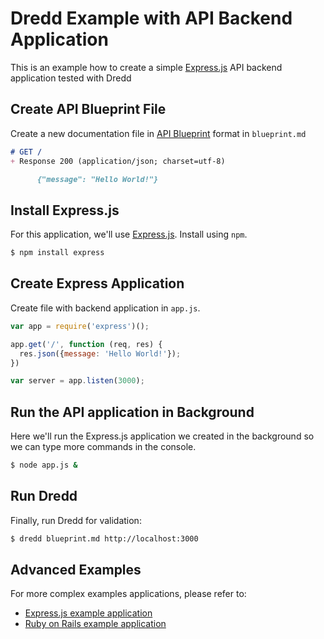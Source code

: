 # Dredd Example with API Backend Application

This is an example how to create a simple [Express.js][] API backend application tested with Dredd

## Create API Blueprint File

Create a new documentation file in [API Blueprint][] format in `blueprint.md`

```markdown
# GET /
+ Response 200 (application/json; charset=utf-8)

      {"message": "Hello World!"}
```

## Install Express.js

For this application, we'll use [Express.js][]. Install using `npm`.

```sh
$ npm install express
```

## Create Express Application

Create file with backend application in `app.js`.

```javascript
var app = require('express')();

app.get('/', function (req, res) {
  res.json({message: 'Hello World!'});
})

var server = app.listen(3000);
```

## Run the API application in Background

Here we'll run the Express.js application we created in the background so we can type more commands in the console.

```sh
$ node app.js &
```

## Run Dredd

Finally, run Dredd for validation:

```sh
$ dredd blueprint.md http://localhost:3000
```

## Advanced Examples

For more complex examples applications, please refer to:

- [Express.js example application](http://github.com/apiaryio/dredd-example)
- [Ruby on Rails example application](https://github.com/theodorton/dredd-test-rails)


[API Blueprint]: http://apiblueprint.org/
[Express.js]: http://expressjs.com/starter/hello-world.html
